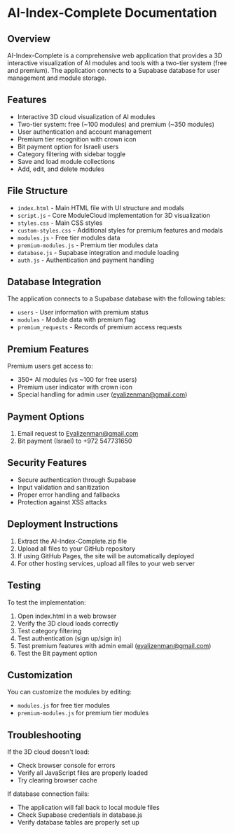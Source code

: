 # AI-Index-Complete Documentation

## Overview
AI-Index-Complete is a comprehensive web application that provides a 3D interactive visualization of AI modules and tools with a two-tier system (free and premium). The application connects to a Supabase database for user management and module storage.

## Features
- Interactive 3D cloud visualization of AI modules
- Two-tier system: free (~100 modules) and premium (~350 modules)
- User authentication and account management
- Premium tier recognition with crown icon
- Bit payment option for Israeli users
- Category filtering with sidebar toggle
- Save and load module collections
- Add, edit, and delete modules

## File Structure
- `index.html` - Main HTML file with UI structure and modals
- `script.js` - Core ModuleCloud implementation for 3D visualization
- `styles.css` - Main CSS styles
- `custom-styles.css` - Additional styles for premium features and modals
- `modules.js` - Free tier modules data
- `premium-modules.js` - Premium tier modules data
- `database.js` - Supabase integration and module loading
- `auth.js` - Authentication and payment handling

## Database Integration
The application connects to a Supabase database with the following tables:
- `users` - User information with premium status
- `modules` - Module data with premium flag
- `premium_requests` - Records of premium access requests

## Premium Features
Premium users get access to:
- 350+ AI modules (vs ~100 for free users)
- Premium user indicator with crown icon
- Special handling for admin user (eyalizenman@gmail.com)

## Payment Options
1. Email request to Eyalizenman@gmail.com
2. Bit payment (Israel) to +972 547731650

## Security Features
- Secure authentication through Supabase
- Input validation and sanitization
- Proper error handling and fallbacks
- Protection against XSS attacks

## Deployment Instructions
1. Extract the AI-Index-Complete.zip file
2. Upload all files to your GitHub repository
3. If using GitHub Pages, the site will be automatically deployed
4. For other hosting services, upload all files to your web server

## Testing
To test the implementation:
1. Open index.html in a web browser
2. Verify the 3D cloud loads correctly
3. Test category filtering
4. Test authentication (sign up/sign in)
5. Test premium features with admin email (eyalizenman@gmail.com)
6. Test the Bit payment option

## Customization
You can customize the modules by editing:
- `modules.js` for free tier modules
- `premium-modules.js` for premium tier modules

## Troubleshooting
If the 3D cloud doesn't load:
- Check browser console for errors
- Verify all JavaScript files are properly loaded
- Try clearing browser cache

If database connection fails:
- The application will fall back to local module files
- Check Supabase credentials in database.js
- Verify database tables are properly set up
